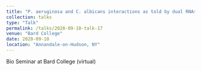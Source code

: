 ```yaml
---
title: "P. aeruginosa and C. albicans interactions as told by dual RNAseq"
collection: talks
type: "Talk"
permalink: /talks/2020-09-10-talk-17
venue: "Bard College"
date: 2020-09-10
location: "Annandale-on-Hudson, NY"
---
```


Bio Seminar at Bard College (virtual)
